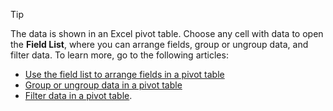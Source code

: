> [!TIP]
> The data is shown in an Excel pivot table. Choose any cell with data to open the **Field List**, where you can arrange fields, group or ungroup data, and filter data. To learn more, go to the following articles:

- [Use the field list to arrange fields in a pivot table](https://support.microsoft.com/office/use-the-field-list-to-arrange-fields-in-a-pivottable-43980e05-a585-4fcd-bd91-80160adfebec)
- [Group or ungroup data in a pivot table](https://support.microsoft.com/office/group-or-ungroup-data-in-a-pivottable-c9d1ddd0-6580-47d1-82bc-c84a5a340725)
- [Filter data in a pivot table](https://support.microsoft.com/office/filter-data-in-a-pivottable-cc1ed287-3a97-4e95-b377-ddfafe79fa8f).